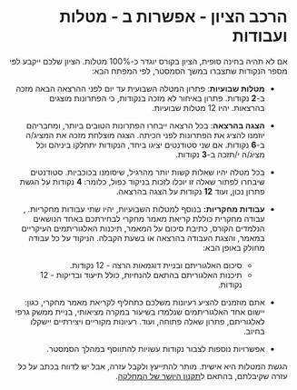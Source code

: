 <div dir='rtl' lang='he'>

הרכב הציון - אפשרות ב - מטלות ועבודות
========================================

אם לא תהיה בחינה סופית, הציון בקורס יוגדר כ-100% מטלות.
 הציון שלכם ייקבע לפי מספר הנקודות שתצברו במשך הסמסטר, לפי המפתח הבא:


-   **מטלות שבועיות**: פתרון המטלה השבועית עד יום לפני ההרצאה הבאה מזכה ב-**2** נקודות. פתרון באיחור לא מזכה בנקודות, כי הפתרונות מוצגים בהרצאות.    יהיו 12 מטלות שבועיות.

-   **הצגה בהרצאה**: בכל הרצאה ייבחרו הפתרונות הטובים ביותר, ומחבריהם יוזמנו להציג את הפתרונות לפני הכיתה.
  הצגה מוצלחת מזכה את המציג/ה ב-**6** נקודות.
  אם שני סטודנטים יציגו ביחד, הנקודות יתחלקו ביניהם וכל מציג/ה י/תזכה ב-**3** נקודות.

- בכל מטלה יהיו שאלות קשות יותר מהרגיל, שיסומנו בכוכביות. 
 סטודנטים שיבחרו לפתור שאלה זו יוכלו לזכות בניקוד כפול, כלומר: **4** נקודות על הגשת פתרון נכון, ועוד **12** נקודות על הצגה בהרצאה.

-   **עבודות מחקריות:** בנוסף למטלות השבועיות, יהיו שתי עבודות מחקריות.
, עבודה מחקרית כוללת קריאת מאמר מחקרי לבחירתכם באחד הנושאים הנלמדים הקורס, כתיבת סיכום על המאמר, 
תיכנות האלגוריתמים העיקריים במאמר, והצגת העבודה בהרצאה או בשעת הקבלה.  הניקוד על כל עבודה מחולק באופן הבא:
    - סיכום האלגוריתם ובניית דוגמאות הרצה - 12 נקודות.
    - תיכנות האלגוריתם בהתאם להנחיות, כולל תיעוד ובדיקות - 12 נקודות.
 -   אתם מוזמנים להציע רעיונות משלכם כתחליף לקריאת מאמר מחקרי, כגון: יישום אחד האלגוריתמים שנלמדו בשיעור במקרה מציאותי, בניית ממשק גרפי לאלגוריתם, פתרון שאלה פתוחה, ועוד.
  רעיונות מקוריים ויצירתיים יישקלו בחיוב.

-   אפשרויות נוספות לצבור נקודות עשויות להתווסף במהלך הסמסטר.

הגשת המטלות היא אישית. מותר להתייעץ ולקבל עזרה, אבל יש לדווח בכתב על כל עזרה שקיבלתם, בהתאם ל[תקנון היושר של המחלקה](https://www.ariel.ac.il/wp/cs/wp-content/uploads/sites/88/2020/08/Guidelines-for-Academic-Integrity.pdf).

</div>
